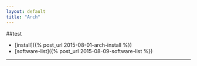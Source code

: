 ```yaml
---
layout: default
title: "Arch"
---
```

##test
* [install]({% post_url 2015-08-01-arch-install %})
* [software-list]({% post_url 2015-08-09-software-list %})

***
